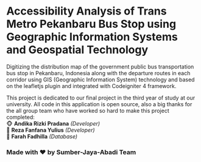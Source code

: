 # Accessibility Analysis of Trans Metro Pekanbaru Bus Stop using Geographic Information Systems and Geospatial Technology

Digitizing the distribution map of the government public bus transportation bus stop in Pekanbaru, Indonesia along with the departure routes in each corridor using GIS (Geographic Information System) technology and based on the leafletjs plugin and integrated with Codeigniter 4 framework. 

This project is dedicated to our final project in the third year of study at our university. All code in this application is open source, also a big thanks for the all group team who have worked so hard to make this project completed:  
:monkey_face: **Andika Rizki Pradana**  _(Developer)_    
:raccoon: **Reza Fanfana Yulius** _(Developer)_  
:unicorn: **Farah Fadhilla** _(Database)_  

### Made with :heart: by Sumber-Jaya-Abadi Team
